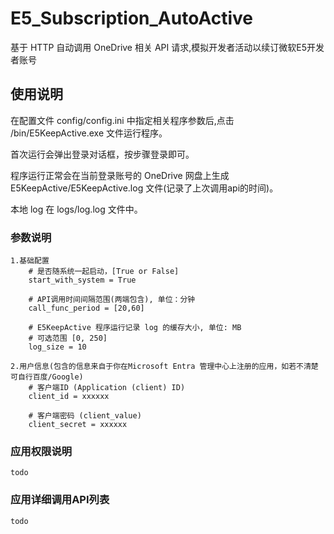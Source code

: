 # E5_Subscription_AutoActive

基于 HTTP 自动调用 OneDrive 相关 API 请求,模拟开发者活动以续订微软E5开发者账号

## 使用说明

在配置文件 config/config.ini 中指定相关程序参数后,点击 /bin/E5KeepActive.exe 文件运行程序。

首次运行会弹出登录对话框，按步骤登录即可。

程序运行正常会在当前登录账号的 OneDrive 网盘上生成 E5KeepActive/E5KeepActive.log 文件(记录了上次调用api的时间)。

本地 log 在 logs/log.log 文件中。

### 参数说明

    1.基础配置
        # 是否随系统一起启动，[True or False]
        start_with_system = True

        # API调用时间间隔范围(两端包含), 单位：分钟
        call_func_period = [20,60]
        
        # E5KeepActive 程序运行记录 log 的缓存大小, 单位: MB
        # 可选范围 [0, 250]
        log_size = 10

    2.用户信息(包含的信息来自于你在Microsoft Entra 管理中心上注册的应用，如若不清楚可自行百度/Google)
        # 客户端ID (Application (client) ID)
        client_id = xxxxxx

        # 客户端密码 (client_value)
        client_secret = xxxxxx

### 应用权限说明

    todo

### 应用详细调用API列表

    todo
